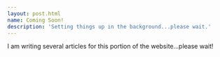 ```yaml
---
layout: post.html
name: Coming Soon!
description: 'Setting things up in the background...please wait.'
---
```


I am writing several articles for this portion of the website...please wait! 

